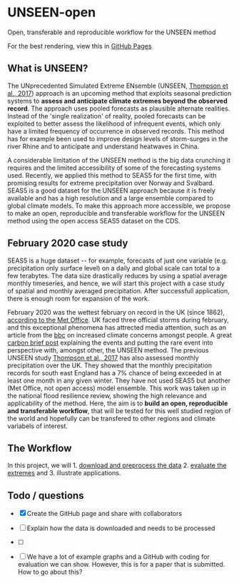 # UNSEEN-open
Open, transferable and reproducible workflow for the UNSEEN method

For the best rendering, view this in [GitHub Pages](https://timokelder.github.io/UNSEEN-open/)

## What is UNSEEN?
The UNprecedented Simulated Extreme ENsemble (UNSEEN, [Thompson et al., 2017](https://www.nature.com/articles/s41467-017-00275-3)) approach is an upcoming method that exploits seasonal prediction systems to **assess and anticipate climate extremes beyond the observed record**. The approach uses pooled forecasts as plausible alternate realities. Instead of the 'single realization' of reality, pooled forecasts can be exploited to better assess the likelihood of infrequent events, which only have a limited frequency of occurrence in observed records. This method has for example been used to improve design levels of storm-surges in the river Rhine and to anticipate and understand heatwaves in China. 
   
A considerable limitation of the UNSEEN method is the big data crunching it requires and the limited accessibility of some of the forecasting systems used. Recently, we applied this method to SEAS5 for the first time, with promising results for extreme precipitation over Norway and Svalbard. SEAS5 is a good dataset for the UNSEEN approach because it is freely available and has a high resolution and a large ensemble compared to global climate models. To make this approach more accessible, we propose to make an open, reproducible and transferable workflow for the UNSEEN method using the open access SEAS5 dataset on the CDS. 

## February 2020 case study
SEAS5 is a huge dataset -- for example, forecasts of just one variable (e.g. precipitation only surface level) on a daily and global scale can total to a few terabytes.  The data size drastically reduces by using a spatial average monthly timeseries, and hence, we will start this project with a case study of spatial and monthly averaged precipitation.  After successfull application, there is enough room for expansion of the work.

February 2020 was the wettest february on record in the UK (since 1862), [according to the Met Office](https://www.metoffice.gov.uk/about-us/press-office/news/weather-and-climate/2020/2020-winter-february-stats).  UK faced three official storms during february, and this exceptional phenomena has attrected  media attention, such as an article from the [bbc](https://www.bbc.com/news/science-environment-51713172) on increased climate concerns amongst people. A great [carbon brief post](https://www.carbonbrief.org/met-office-why-the-uk-saw-record-breaking-rainfall-in-february-2020) explaining the events and putting the rare event into perspective with, amongst other, the UNSEEN method. The previous UNSEEN study [Thompson et al., 2017](https://www.nature.com/articles/s41467-017-00275-3) has also assessed monthly precipitation over the UK. They showed that the monthly precipitation records for south east England has a 7% chance of being exceeded in at least one month in any given winter. They have not used SEAS5 but another (Met Office, not open access) model ensemble. This work was taken up in the national flood resilience review, showing the high relevance and applicability of the method. Here, the aim is to **build an open, reproducible and transferable workflow**, that will be tested for this well studied region of the world and hopefully can be transfered to other regions and climate variabels of interest.  

## The Workflow
In this project, we will 1. [download and preprocess the data](Data_mining.md) 2. [evaluate the extremes](Evaluation.md) and 3. illustrate applications.

## Todo / questions
- [x] Create the GitHub page and share with collaborators
- [ ] Explain how the data is downloaded and needs to be processed
- [ ] 

- [ ] We have a lot of example graphs and a GitHub with coding for evaluation we can show. However, this is for a paper that is submitted. How to go about this?


